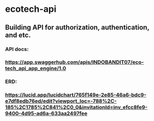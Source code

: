 # ecotech-api

## Building API for authorization, authentication, and etc.

### API docs:

### https://app.swaggerhub.com/apis/INDOBANDIT07/eco-tech_api_app_engine/1.0

### ERD:

### https://lucid.app/lucidchart/765f149e-2e85-46a6-bdc9-e7df8edb76ed/edit?viewport_loc=-788%2C-185%2C1785%2C841%2C0_0&invitationId=inv_efcc8fe9-9400-4d95-ad6a-633aa2497fee
